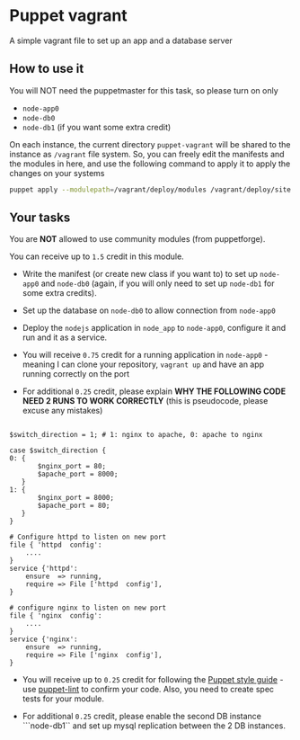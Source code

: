 # Puppet vagrant

A simple vagrant file to set up an app and a database server


## How to use it

You will NOT need the puppetmaster for this task, so please turn on only

* ```node-app0```
* ```node-db0```
* ```node-db1``` (if you want some extra credit)

On each instance, the current directory ```puppet-vagrant``` will be shared to
the instance as ```/vagrant``` file system.
So, you can freely edit the manifests
and the modules in here, and use the following command to apply it to apply the
changes on your systems

```bash
puppet apply --modulepath=/vagrant/deploy/modules /vagrant/deploy/site.pp
```

## Your tasks

You are **NOT** allowed to use community modules (from puppetforge).

You can receive up to ```1.5``` credit in this module.

* Write the manifest (or create new class if you want to) to set up ```node-app0``` and ```node-db0``` (again, if you will only need to set up ```node-db1``` for some extra credits).

* Set up the database on ```node-db0``` to allow connection from ```node-app0```

* Deploy the ```nodejs``` application in ```node_app``` to ```node-app0```,
configure it and run and it as a service.


* You will receive ```0.75``` credit for a running application in ```node-app0``` - meaning I can clone your repository, ```vagrant up``` and have an app running correctly on the port

* For additional ```0.25``` credit, please explain **WHY THE FOLLOWING CODE NEED
2 RUNS TO WORK CORRECTLY** (this is pseudocode, please excuse any mistakes)

```puppet

$switch_direction = 1; # 1: nginx to apache, 0: apache to nginx

case $switch_direction {
0: {
       $nginx_port = 80;
       $apache_port = 8000;
   }
1: {
       $nginx_port = 8000;
       $apache_port = 80;
   }
}

# Configure httpd to listen on new port
file { 'httpd  config':
    ....
}
service {'httpd':
    ensure  => running,
    require => File ['httpd  config'],
}

# configure nginx to listen on new port
file { 'nginx  config':
    ....
}
service {'nginx':
    ensure  => running,
    require => File ['nginx  config'],
}
```

* You will receive up to ```0.25``` credit for following the [Puppet style
guide](https://docs.puppet.com/guides/style_guide.html) - use
[puppet-lint](http://puppet-lint.com/) to confirm your code.
Also, you need to create spec tests for your module.


* For additional ```0.25``` credit, please enable the second DB instance ```node-db1``
and set up mysql replication between the 2 DB instances.
